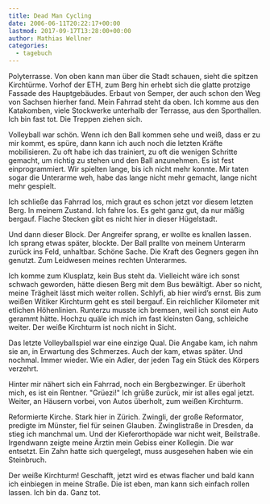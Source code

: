 ```yaml
---
title: Dead Man Cycling
date: 2006-06-11T20:22:17+00:00
lastmod: 2017-09-17T13:28:00+00:00
author: Mathias Wellner
categories:
  - tagebuch
---
```

Polyterrasse. Von oben kann man über die Stadt schauen, sieht die spitzen Kirchtürme. Vorhof der ETH, zum Berg hin erhebt sich die glatte protzige Fassade des Hauptgebäudes. Erbaut von Semper, der auch schon den Weg von Sachsen hierher fand. Mein Fahrrad steht da oben. Ich komme aus den Katakomben, viele Stockwerke unterhalb der Terrasse, aus den Sporthallen. Ich bin fast tot. Die Treppen ziehen sich. 

Volleyball war schön. Wenn ich den Ball kommen sehe und weiß, dass er zu mir kommt, es spüre, dann kann ich auch noch die letzten Kräfte mobilisieren. Zu oft habe ich das trainiert, zu oft die wenigen Schritte gemacht, um richtig zu stehen und den Ball anzunehmen. Es ist fest einprogrammiert. Wir spielten lange, bis ich nicht mehr konnte. Mir taten sogar die Unterarme weh, habe das lange nicht mehr gemacht, lange nicht mehr gespielt. 

Ich schließe das Fahrrad los, mich graut es schon jetzt vor diesem letzten Berg. In meinem Zustand. Ich fahre los. Es geht ganz gut, da nur mäßig bergauf. Flache Stecken gibt es nicht hier in dieser Hügelstadt. 

Und dann dieser Block. Der Angreifer sprang, er wollte es knallen lassen. Ich sprang etwas später, blockte. Der Ball prallte von meinem Unterarm zurück ins Feld, unhaltbar. Schöne Sache. Die Kraft des Gegners gegen ihn genutzt. Zum Leidwesen meines rechten Unterarmes. 

Ich komme zum Klusplatz, kein Bus steht da. Vielleicht wäre ich sonst schwach geworden, hätte diesen Berg mit dem Bus bewältigt. Aber so nicht, meine Trägheit lässt mich weiter rollen. Schlyfi, ab hier wird&#8217;s ernst. Bis zum weißen Witiker Kirchturm geht es steil bergauf. Ein reichlicher Kilometer mit etlichen Höhenlinien. Runterzu musste ich bremsen, weil ich sonst ein Auto gerammt hätte. Hochzu quäle ich mich im fast kleinsten Gang, schleiche weiter. Der weiße Kirchturm ist noch nicht in Sicht. 

Das letzte Volleyballspiel war eine einzige Qual. Die Angabe kam, ich nahm sie an, in Erwartung des Schmerzes. Auch der kam, etwas später. Und nochmal. Immer wieder. Wie ein Adler, der jeden Tag ein Stück des Körpers verzehrt. 

Hinter mir nähert sich ein Fahrrad, noch ein Bergbezwinger. Er überholt mich, es ist ein Rentner. "Grüezi!" Ich grüße zurück, mir ist alles egal jetzt. Weiter, an Häusern vorbei, von Autos überholt, zum weißen Kirchturm. 

Reformierte Kirche. Stark hier in Zürich. Zwingli, der große Reformator, predigte im Münster, fiel für seinen Glauben. Zwinglistraße in Dresden, da stieg ich manchmal um. Und der Kieferorthopäde war nicht weit, Beilstraße. Irgendwann zeigte meine Ärztin mein Gebiss einer Kollegin. Die war entsetzt. Ein Zahn hatte sich quergelegt, muss ausgesehen haben wie ein Steinbruch. 

Der weiße Kirchturm! Geschafft, jetzt wird es etwas flacher und bald kann ich einbiegen in meine Straße. Die ist eben, man kann sich einfach rollen lassen. Ich bin da. Ganz tot.